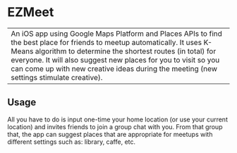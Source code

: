 # EZMeet

<table>
<tr>
<td>
  An iOS app using Google Maps Platform and Places APIs to find the best place for friends to meetup automatically. It uses K-Means algorithm to determine the shortest routes (in total) for everyone. It will also suggest new places for you to visit so you can come up with new creative ideas during the meeting (new settings stimulate creative).
</td>
</tr>
</table>

## Usage
All you have to do is input one-time your home location (or use your current location) and invites friends to join a group chat with you. From that group that, the app can suggest places that are appropriate for meetups with different settings such as: library, caffe, etc.

